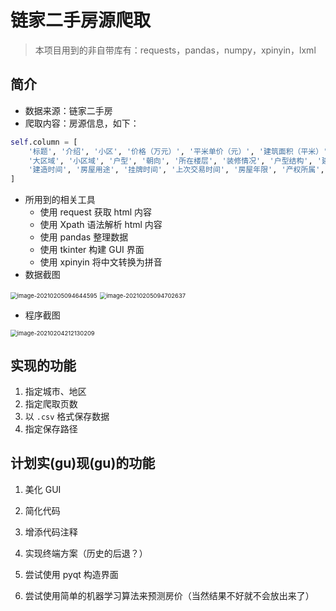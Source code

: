 # 链家二手房源爬取

> 本项目用到的非自带库有：requests，pandas，numpy，xpinyin，lxml

## 简介

- 数据来源：链家二手房
- 爬取内容：房源信息，如下：

```python
self.column = [
    '标题', '介绍', '小区', '价格（万元）', '平米单价（元）', '建筑面积（平米）', '套内面积（平米）',
    '大区域', '小区域', '户型', '朝向', '所在楼层', '装修情况', '户型结构', '建筑类型', '建筑结构',
    '建造时间', '房屋用途', '挂牌时间', '上次交易时间', '房屋年限', '产权所属', '配备电梯', '梯户比例'
]
```

- 所用到的相关工具
    - 使用 request 获取 html 内容
    - 使用 Xpath 语法解析 html 内容
    - 使用 pandas 整理数据
    - 使用 tkinter 构建 GUI 界面
    - 使用 xpinyin 将中文转换为拼音
- 数据截图

<img src="http://image.trouvaille0198.top/image-20210205094644595.png" alt="image-20210205094644595" style="zoom:67%;" />

<img src="http://image.trouvaille0198.top/image-20210205094702637.png" alt="image-20210205094702637" style="zoom:67%;" />

- 程序截图

<img src="http://image.trouvaille0198.top/image-20210204212130209.png" alt="image-20210204212130209" style="zoom:67%;" />

## 实现的功能

1. 指定城市、地区
2. 指定爬取页数
3. 以 `.csv` 格式保存数据
4. 指定保存路径

## 计划实(gu)现(gu)的功能

1. 美化 GUI 

2. 简化代码

3. 增添代码注释

4. 实现终端方案（历史的后退？）

5. 尝试使用 pyqt 构造界面

6. 尝试使用简单的机器学习算法来预测房价（当然结果不好就不会放出来了）

    

